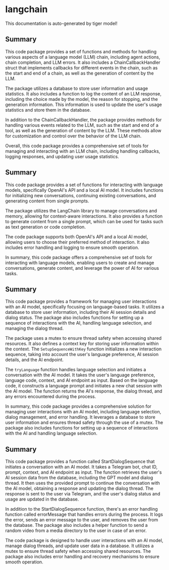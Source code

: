 # langchain

This documentation is auto-generated by tiger model!

## Summary

This code package provides a set of functions and methods for handling various aspects of a language model (LLM) chain, including agent actions, chain completion, and LLM errors. It also includes a ChainCallbackHandler struct that implements callbacks for different events in the chain, such as the start and end of a chain, as well as the generation of content by the LLM.

The package utilizes a database to store user information and usage statistics. It also includes a function to log the content of an LLM response, including the choice made by the model, the reason for stopping, and the generation information. This information is used to update the user's usage statistics and store them in the database.

In addition to the ChainCallbackHandler, the package provides methods for handling various events related to the LLM, such as the start and end of a tool, as well as the generation of content by the LLM. These methods allow for customization and control over the behavior of the LLM chain.

Overall, this code package provides a comprehensive set of tools for managing and interacting with an LLM chain, including handling callbacks, logging responses, and updating user usage statistics.



## Summary

This code package provides a set of functions for interacting with language models, specifically OpenAI's API and a local AI model. It includes functions for initializing new conversations, continuing existing conversations, and generating content from single prompts.

The package utilizes the LangChain library to manage conversations and memory, allowing for context-aware interactions. It also provides a function to generate content from a single prompt, which can be used for tasks such as text generation or code completion.

The code package supports both OpenAI's API and a local AI model, allowing users to choose their preferred method of interaction. It also includes error handling and logging to ensure smooth operation.

In summary, this code package offers a comprehensive set of tools for interacting with language models, enabling users to create and manage conversations, generate content, and leverage the power of AI for various tasks.



## Summary

This code package provides a framework for managing user interactions with an AI model, specifically focusing on language-based tasks. It utilizes a database to store user information, including their AI session details and dialog status. The package also includes functions for setting up a sequence of interactions with the AI, handling language selection, and managing the dialog thread.

The package uses a mutex to ensure thread safety when accessing shared resources. It also defines a context key for storing user information within the context. The `SetupSequenceWithKey` function initializes a new interaction sequence, taking into account the user's language preference, AI session details, and the AI endpoint.

The `tryLanguage` function handles language selection and initiates a conversation with the AI model. It takes the user's language preference, language code, context, and AI endpoint as input. Based on the language code, it constructs a language prompt and initiates a new chat session with the AI model. The function returns the AI's response, the dialog thread, and any errors encountered during the process.

In summary, this code package provides a comprehensive solution for managing user interactions with an AI model, including language selection, dialog management, and error handling. It leverages a database to store user information and ensures thread safety through the use of a mutex. The package also includes functions for setting up a sequence of interactions with the AI and handling language selection.



## Summary

This code package provides a function called StartDialogSequence that initiates a conversation with an AI model. It takes a Telegram bot, chat ID, prompt, context, and AI endpoint as input. The function retrieves the user's AI session data from the database, including the GPT model and dialog thread. It then uses the provided prompt to continue the conversation with the AI model, obtaining a response and updating the dialog thread. The response is sent to the user via Telegram, and the user's dialog status and usage are updated in the database.

In addition to the StartDialogSequence function, there's an error handling function called errorMessage that handles errors during the process. It logs the error, sends an error message to the user, and removes the user from the database. The package also includes a helper function to send a random video from a media directory to the user in case of an error.

The code package is designed to handle user interactions with an AI model, manage dialog threads, and update user data in a database. It utilizes a mutex to ensure thread safety when accessing shared resources. The package also includes error handling and recovery mechanisms to ensure smooth operation.



